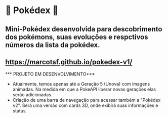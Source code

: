 # 🍃 Pokédex 🍃
 
## Mini-Pokédex desenvolvida para descobrimento dos pokémons, suas evoluções e respctivos números da lista da pokédex.

## https://marcotsf.github.io/pokedex-v1/
*** PROJETO EM DESENVOLVIMENTO***

- Atualmente, temos apenas até a Geração 5 (Unova) com imagens animadas. Na medida em que a PokeAPI liberar novas gerações elas serão adicionadas.
- Criação de uma barra de navegação para acessar também a "Pokédex v2". Será uma versão com cards 3D, onde exibirá suas informações e status.
